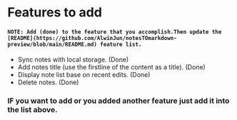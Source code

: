 # Features to add

#### `NOTE: Add (done) to the feature that you accomplish.Then update the [README](https://github.com/AlwinJun/notesTOmarkdown-preview/blob/main/README.md) feature list.`

- Sync notes with local storage. (Done)
- Add notes title (use the firstline of the content as a title). (Done)
- Display note list base on recent edits. (Done)
- Delete notes. (Done)

### IF you want to add or you added another feature just add it into the list above.

